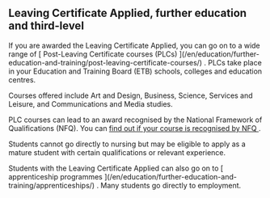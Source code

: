 ##  Leaving Certificate Applied, further education and third-level

If you are awarded the Leaving Certificate Applied, you can go on to a wide
range of [ Post-Leaving Certificate courses (PLCs) ](/en/education/further-
education-and-training/post-leaving-certificate-courses/) . PLCs take place in
your Education and Training Board (ETB) schools, colleges and education
centres.

Courses offered include Art and Design, Business, Science, Services and
Leisure, and Communications and Media studies.

PLC courses can lead to an award recognised by the National Framework of
Qualifications (NFQ). You can [ find out if your course is recognised by NFQ
](http://www.qualifax.ie/index.php?option=com_content&view=article&id=19&Itemid=21)
.

Students cannot go directly to nursing but may be eligible to apply as a
mature student with certain qualifications or relevant experience.

Students with the Leaving Certificate Applied can also go on to [
apprenticeship programmes ](/en/education/further-education-and-
training/apprenticeships/) . Many students go directly to employment.
